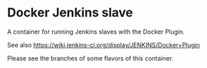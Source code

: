 Docker Jenkins slave
====================

A container for running Jenkins slaves with the Docker Plugin.

See also https://wiki.jenkins-ci.org/display/JENKINS/Docker+Plugin

Please see the branches of some flavors of this container.
